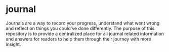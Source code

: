 # journal
Journals are a way to record your progress, understand what went wrong and reflect on things you could've done differently.
The purpose of this repository is to provide a centralized place for all journal related information and answers for readers to help them through their journey with more insight.
